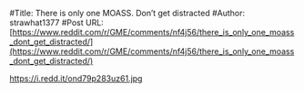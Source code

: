 #Title: There is only one MOASS. Don’t get distracted
#Author: strawhat1377
#Post URL: [https://www.reddit.com/r/GME/comments/nf4j56/there_is_only_one_moass_dont_get_distracted/](https://www.reddit.com/r/GME/comments/nf4j56/there_is_only_one_moass_dont_get_distracted/)


https://i.redd.it/ond79p283uz61.jpg